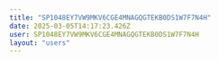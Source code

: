 ```yaml
---
title: "SP1048EY7VW9MKV6CGE4MNAGQGTEKB0DS1W7F7N4H"
date: 2025-03-05T14:17:23.426Z
user: SP1048EY7VW9MKV6CGE4MNAGQGTEKB0DS1W7F7N4H
layout: "users"
---
```

    